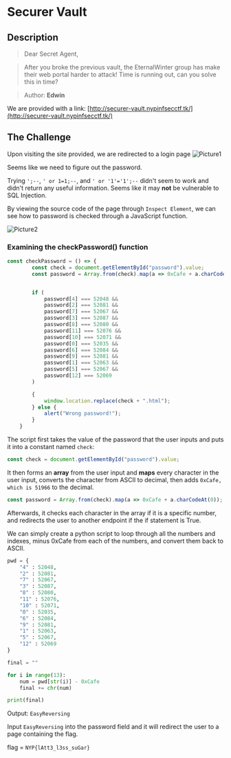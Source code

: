 # Securer Vault

## Description

> Dear Secret Agent,

> After you broke the previous vault, the EternalWinter group has make their web portal harder to attack! Time is running out, can you solve this in time?

> Author: **Edwin**

We are provided with a link: [http://securer-vault.nypinfsecctf.tk/](http://securer-vault.nypinfsecctf.tk/)

## The Challenge

Upon visiting the site provided, we are redirected to a login page ![Picture1](https://user-images.githubusercontent.com/83258849/147594105-ea9ee79a-c8c5-41ff-b702-07b97ab777fb.png)

Seems like we need to figure out the password.

Trying `';--`, `' or 1=1;--`, and `' or '1'='1';--` didn't seem to work and didn't return any useful information. Seems like it may **not** be vulnerable to SQL Injection.

By viewing the source code of the page through `Inspect Element`, we can see how to password is checked through a JavaScript function.

![Picture2](https://user-images.githubusercontent.com/83258849/147594529-2c15926f-92fc-4e82-b392-9470de47f97a.png)

### Examining the checkPassword() function

```javascript
const checkPassword = () => {
		const check = document.getElementById("password").value;
		const password = Array.from(check).map(a => 0xCafe + a.charCodeAt(0));


		if (
			password[4] === 52048 &&
			password[2] === 52081 &&
			password[7] === 52067 &&
			password[3] === 52087 &&
			password[8] === 52080 &&
			password[11] === 52076 &&
			password[10] === 52071 &&
			password[0] === 52035 &&
			password[6] === 52084 &&
			password[9] === 52081 &&
			password[1] === 52063 &&
			password[5] === 52067 &&
			password[12] === 52069
		)

		{
			window.location.replace(check + ".html");
		} else {
			alert("Wrong password!");
		}
	}
```

The script first takes the value of the password that the user inputs and puts it into a constant named `check`:

```javascript
const check = document.getElementById("password").value;
```

It then forms an **array** from the user input and **maps** every character in the user input, converts the character from ASCII to decimal, then adds `0xCafe, which is 51966` to the decimal.

```javascript
const password = Array.from(check).map(a => 0xCafe + a.charCodeAt(0));
```

Afterwards, it checks each character in the array if it is a specific number, and redirects the user to another endpoint if the if statement is True.

We can simply create a python script to loop through all the numbers and indexes, minus 0xCafe from each of the numbers, and convert them back to ASCII.

```python
pwd = {
	"4" : 52048,
	"2" : 52081,
	"7" : 52067,
	"3" : 52087,
	"8" : 52080,
	"11" : 52076,
	"10" : 52071,
	"0" : 52035,
	"6" : 52084,
	"9" : 52081,
	"1" : 52063,
	"5" : 52067,
	"12" : 52069
}

final = ""

for i in range(13):
	num = pwd[str(i)] - 0xCafe
	final += chr(num)

print(final)
```

Output: `EasyReversing`

Input `EasyReversing` into the password field and it will redirect the user to a page containing the flag.

flag = `NYP{lAtt3_l3ss_suGar}`
